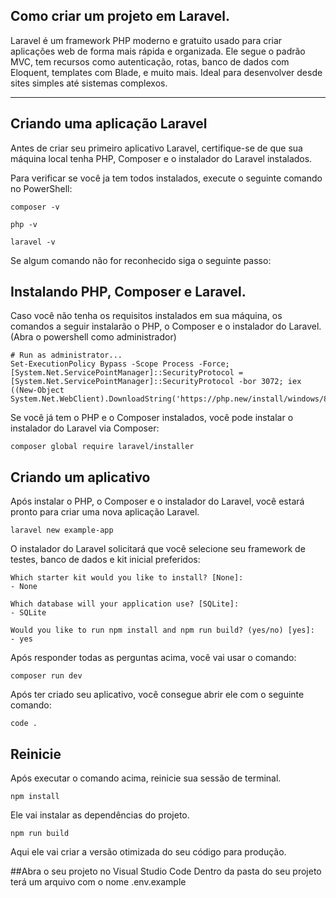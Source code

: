 ## Como criar um projeto em Laravel. 

Laravel é um framework PHP moderno e gratuito usado para criar aplicações web de forma mais rápida e organizada. 
Ele segue o padrão MVC, tem recursos como autenticação, rotas, banco de dados com Eloquent, templates com Blade, 
e muito mais. Ideal para desenvolver desde sites simples até sistemas complexos.

---

## Criando uma aplicação Laravel
Antes de criar seu primeiro aplicativo Laravel, certifique-se de que sua máquina local tenha PHP,
Composer e o instalador do Laravel instalados.

Para verificar se você ja tem todos instalados, execute o seguinte comando no PowerShell:
```
composer -v
```
```
php -v
```
```
laravel -v
```

Se algum comando não for reconhecido siga o seguinte passo:

## Instalando PHP, Composer e Laravel. 
Caso você não tenha os requisitos instalados em sua máquina, os comandos a seguir instalarão o PHP, o Composer e o instalador do Laravel.
(Abra o powershell como administrador)
```
# Run as administrator...
Set-ExecutionPolicy Bypass -Scope Process -Force; [System.Net.ServicePointManager]::SecurityProtocol = [System.Net.ServicePointManager]::SecurityProtocol -bor 3072; iex ((New-Object System.Net.WebClient).DownloadString('https://php.new/install/windows/8.4'))
```

Se você já tem o PHP e o Composer instalados, você pode instalar o instalador do Laravel via Composer:
```
composer global require laravel/installer
```

## Criando um aplicativo
Após instalar o PHP, o Composer e o instalador do Laravel, você estará pronto para criar uma nova aplicação Laravel.
```
laravel new example-app
```
O instalador do Laravel solicitará que você selecione seu framework de testes, banco de dados e kit inicial preferidos:
```
Which starter kit would you like to install? [None]:
- None
```
```
Which database will your application use? [SQLite]:
- SQLite
```
```
Would you like to run npm install and npm run build? (yes/no) [yes]:
- yes
```
Após responder todas as perguntas acima, você vai usar o comando: 
```
composer run dev
```

Após ter criado seu aplicativo, você consegue abrir ele com o seguinte comando:
```
code .
```

## Reinicie
Após executar o comando acima, reinicie sua sessão de terminal.

```
npm install
```
Ele vai instalar as dependências do projeto.

```
npm run build 
```
Aqui ele vai criar a versão otimizada do seu código para produção.

##Abra o seu projeto no Visual Studio Code 
Dentro da pasta do seu projeto terá um arquivo com o nome .env.example

